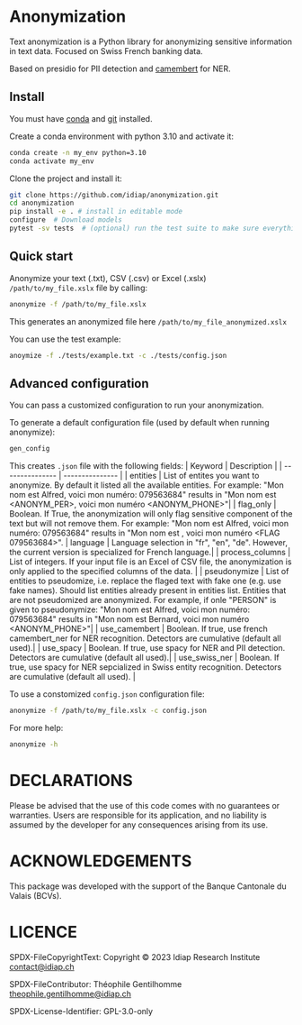 # Anonymization

Text anonymization is a Python library for anonymizing sensitive information in text data. Focused on Swiss French banking data.

Based on presidio for PII detection and [camembert](https://huggingface.co/Jean-Baptiste/camembert-ner-with-dates) for NER.


## Install

You must have [conda](https://docs.conda.io/projects/conda/en/latest/user-guide/install/index.html) and [git](https://git-scm.com/book/en/v2/Getting-Started-Installing-Git) installed.

Create a conda environment with python 3.10 and activate it:

```bash
conda create -n my_env python=3.10
conda activate my_env
```

Clone the project and install it:

```bash
git clone https://github.com/idiap/anonymization.git
cd anonymization
pip install -e . # install in editable mode
configure  # Download models
pytest -sv tests  # (optional) run the test suite to make sure everything is working as expected
```

## Quick start

Anonymize your text (.txt), CSV (.csv) or Excel (.xslx) `/path/to/my_file.xslx` file by calling:

```bash
anonymize -f /path/to/my_file.xslx
```
This generates an anonymized file here `/path/to/my_file_anonymized.xslx`

You can use the test example:
```bash
anoymize -f ./tests/example.txt -c ./tests/config.json
```

## Advanced configuration

You can pass a customized configuration to run your anonymization.

To generate a default configuration file (used by default when running anonymize):
```bash
gen_config
```
This creates `.json` file with the following fields:
| Keyword | Description |
| --------------- | --------------- |
| entities | List of entites you want to anonymize. By default it listed all the available entities. For example: "Mon nom est Alfred, voici mon numéro: 079563684" results in "Mon nom est <ANONYM_PER>, voici mon numéro <ANONYM_PHONE>"|
| flag_only | Boolean. If True, the anonymization will only flag sensitive component of the text but will not remove them. For example: "Mon nom est Alfred, voici mon numéro: 079563684" results in "Mon nom est <FLAG Alfred>, voici mon numéro <FLAG 079563684>".
| language | Language selection in "fr", "en", "de". However, the current version is specialized for French language.|
| process_columns | List of integers. If your input file is an Excel of CSV file, the anonymization is only applied to the specified columns of the data. |
| pseudonymize | List of entities to pseudomize, i.e. replace the flaged text with fake one (e.g. use fake names). Should list entities already present in entities list. Entities that are not pseudomized are anonymized. For example, if onle "PERSON" is given to pseudonymize: "Mon nom est Alfred, voici mon numéro: 079563684" results in "Mon nom est Bernard, voici mon numéro <ANONYM_PHONE>"|
| use_camembert | Boolean. If true, use french camembert_ner for NER recognition. Detectors are cumulative (default all used).|
| use_spacy | Boolean. If true, use spacy for NER and PII detection. Detectors are cumulative (default all used).|
| use_swiss_ner | Boolean. If true, use spacy for NER sepcialized in Swiss entity recognition. Detectors are cumulative (default all used). |


To use a constomized `config.json` configuration file:
```bash
anonymize -f /path/to/my_file.xslx -c config.json
```

For more help:
```bash
anonymize -h
```

# DECLARATIONS

Please be advised that the use of this code comes with no guarantees or warranties. Users are responsible for its application, and no liability is assumed by the developer for any consequences arising from its use.

# ACKNOWLEDGEMENTS

This package was developed with the support of the Banque Cantonale du Valais (BCVs).

# LICENCE

SPDX-FileCopyrightText: Copyright © 2023 Idiap Research Institute <contact@idiap.ch>

SPDX-FileContributor: Théophile Gentilhomme <theophile.gentilhomme@idiap.ch>

SPDX-License-Identifier: GPL-3.0-only

